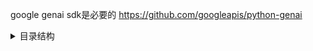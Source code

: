 google genai sdk是必要的 https://github.com/googleapis/python-genai 
<details>
<summary>目录结构</summary>

```
Murainbot（机器人根目录）
│
├── plugin/
│   ├── mira.py                 # Mira 插件主文件
│   └── config/
│       └── mira_config.yml     # Mira 配置文件
│
└── Server/                     # LLM 服务器目录
    ├── LLMserver.py            # LLM 服务器主程序
    └── google/
        └── genai/              # Google Generative AI 库
```

</details>

